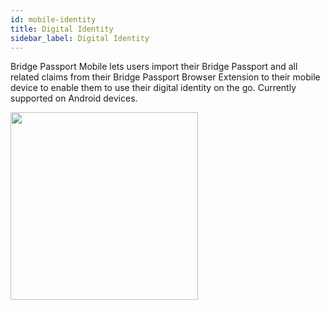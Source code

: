 ```yaml
---
id: mobile-identity
title: Digital Identity
sidebar_label: Digital Identity
---
```


Bridge Passport Mobile lets users import their Bridge Passport and all related claims from their Bridge Passport Browser Extension to their mobile device to enable them to use their digital identity on the go.  Currently supported on Android devices.

<img class='centered' src='/img/mobile/passport-identity.png' width="300"></img>


